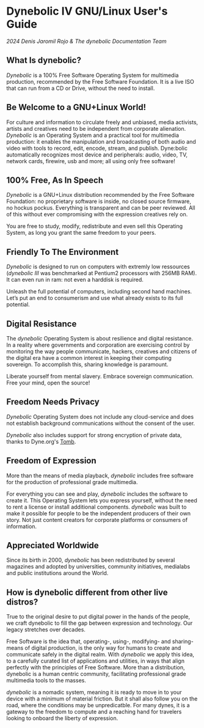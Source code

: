 # Dynebolic IV GNU/Linux User's Guide

*2024 Denis Jaromil Rojo & The dynebolic Documentation Team*


<!-- **Note**: This is a (very) preliminary, and very WIP outline for a potential -->
<!-- future manual for *dynebolic* IV. It roughly follows the outline of the -->
<!-- DBII manual. It will be fleshed out and completed by the DB team once -->
<!-- all pieces have fallen in place. -->

## What Is dynebolic?

*Dynebolic* is a 100% Free Software Operating System for multimedia production, recommended by the Free Software Foundation. It is a live ISO that can run from a CD or Drive, without the need to install.

## Be Welcome to a GNU+Linux World!

For culture and information to circulate freely and unbiased, media activists, artists and creatives need to be independent from corporate alienation. *Dynebolic* is an Operating System and a practical tool for multimedia production: it enables the manipulation and broadcasting of both audio and video with tools to record, edit, encode, stream, and publish. Dyne:bolic automatically recognizes most device and peripherals: audio, video, TV, network cards, firewire, usb and more; all using only free software!

## 100% Free, As In Speech

*Dynebolic* is a GNU+Linux distribution recommended by the Free Software Foundation: no proprietary software is inside, no closed source firmware, no hockus pockus. Everything is transparent and can be peer reviewed. All of this without ever compromising with the expression creatives rely on.

You are free to study, modify, redistribute and even sell this Operating System, as long you grant the same freedom to your peers.

## Friendly To The Environment

*Dynebolic* is designed to run on computers with extremly low ressources (*dynebolic III* was benchmarked at Pentium2 processors with 256MB RAM). It can even run in ram: not even a harddisk is required.

Unleash the full potential of computers, including second hand machines. Let’s put an end to consumerism and use what already exists to its full potential.

## Digital Resistance

The *dynebolic* Operating System is about resilience and digital resistance. In a reality where governments and corporation are exercising control by monitoring the way people communicate, hackers, creatives and citizens of the digital era have a common interest in keeping their computing sovereign. To accomplish this, sharing knowledge is paramount.

Liberate yourself from mental slavery. Embrace sovereign communication. Free your mind, open the source!

## Freedom Needs Privacy

*Dynebolic* Operating System does not include any cloud-service and does not establish background communications without the consent of the user.

*Dynebolic* also includes support for strong encryption of private data, thanks to Dyne.org's [Tomb](https://dyne.org/software/tomb).

## Freedom of Expression

More than the means of media playback, *dynebolic* includes free software for the production of professional grade multimedia.

For everything you can see and play, *dynebolic* includes the software to create it. This Operating System lets you express yourself, without the need to rent a license or install additional components.  *dynebolic* was built to make it possible for people to be the independent producers of their own story. Not just content creators for corporate platforms or consumers of information.

## Appreciated Worldwide

Since its birth in 2000, *dynebolic* has been redistributed by several magazines and adopted by universities, community initiatives, medialabs and public institutions around the World.

## How is dynebolic different from other live distros?

True to the original desire to put digital power in the hands of the people, we craft dynebolic to fill the gap between expression and technology. Our legacy stretches over decades.

Free Software is the idea that, operating-, using-, modifying- and sharing- means of digital production, is the only way for humans to create and communicate safely in the digital realm. With *dynebolic* we apply this idea, to a carefully curated list of applications and utilities, in ways that align perfectly with the principles of Free Software. More than a distribution, dynebolic is a human centric community, facilitating professional grade multimedia tools to the masses.

*dynebolic* is a nomadic system, meaning it is ready to move in to your device with a minimum of material friction. But it shall also follow you on the road, where the conditions may be unpredicatble. For many dynes, it is a gateway to the freedom to compute and a reaching hand for travelers looking to onboard the liberty of expression.
